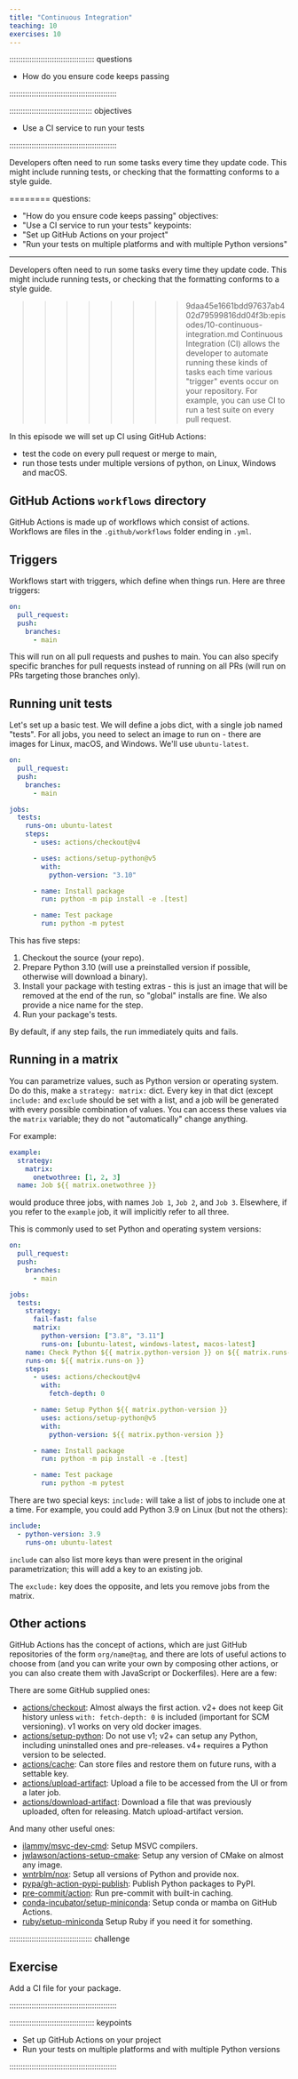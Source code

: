 ```yaml
---
title: "Continuous Integration"
teaching: 10
exercises: 10
---
```


:::::::::::::::::::::::::::::::::::::: questions 

- How do you ensure code keeps passing

::::::::::::::::::::::::::::::::::::::::::::::::

::::::::::::::::::::::::::::::::::::: objectives

- Use a CI service to run your tests

::::::::::::::::::::::::::::::::::::::::::::::::


Developers often need to run some tasks every time they update code.
This might include running tests, or checking that the formatting
conforms to a style guide.

========
questions:
- "How do you ensure code keeps passing"
objectives:
- "Use a CI service to run your tests"
keypoints:
- "Set up GitHub Actions on your project"
- "Run your tests on multiple platforms and with multiple Python versions"
---

Developers often need to run some tasks every time they update code.
This might include running tests, or checking that the formatting
conforms to a style guide.

>>>>>>>> 9daa45e1661bdd97637ab402d79599816dd04f3b:episodes/10-continuous-integration.md
Continuous Integration (CI) allows the developer to automate running
these kinds of tasks each time various "trigger" events occur on your repository.
For example, you can use CI to run a test suite on every pull request.

In this episode we will set up CI using GitHub Actions:
- test the code on every pull request or merge to main,
- run those tests under multiple versions of python, on Linux, Windows and macOS.

## GitHub Actions `workflows` directory

GitHub Actions is made up of workflows which consist of actions.
Workflows are files in the `.github/workflows` folder ending in `.yml`.

## Triggers

Workflows start with triggers, which define when things run. Here are three
triggers:

```yaml
on:
  pull_request:
  push:
    branches:
      - main
```

This will run on all pull requests and pushes to main. You can also specify
specific branches for pull requests instead of running on all PRs (will run on
PRs targeting those branches only).

## Running unit tests

Let's set up a basic test. We will define a jobs dict, with a single job named
"tests". For all jobs, you need to select an image to run on - there are images
for Linux, macOS, and Windows. We'll use `ubuntu-latest`.



```yaml
on:
  pull_request:
  push:
    branches:
      - main

jobs:
  tests:
    runs-on: ubuntu-latest
    steps:
      - uses: actions/checkout@v4

      - uses: actions/setup-python@v5
        with:
          python-version: "3.10"

      - name: Install package
        run: python -m pip install -e .[test]

      - name: Test package
        run: python -m pytest
```


This has five steps:

1. Checkout the source (your repo).
2. Prepare Python 3.10 (will use a preinstalled version if possible, otherwise will download a binary).
3. Install your package with testing extras - this is just an image that will be removed at the end of the run, so "global" installs are fine. We also provide a nice name for the step.
4. Run your package's tests.

By default, if any step fails, the run immediately quits and fails.


## Running in a matrix

You can parametrize values, such as Python version or operating system. Do do this, make a `strategy: matrix:` dict. Every key in that dict (except `include:` and `exclude` should be set with a list, and a job will be generated with every possible combination of values. You can access these values via the `matrix` variable; they do not "automatically" change anything.

For example:


```yaml
example:
  strategy:
    matrix:
      onetwothree: [1, 2, 3]
  name: Job ${{ matrix.onetwothree }}
```



would produce three jobs, with names `Job 1`, `Job 2`, and `Job 3`. Elsewhere,
if you refer to the `example` job, it will implicitly refer to all three.

This is commonly used to set Python and operating system versions:



```yaml
on:
  pull_request:
  push:
    branches:
      - main

jobs:
  tests:
    strategy:
      fail-fast: false
      matrix:
        python-version: ["3.8", "3.11"]
        runs-on: [ubuntu-latest, windows-latest, macos-latest]
    name: Check Python ${{ matrix.python-version }} on ${{ matrix.runs-on }}
    runs-on: ${{ matrix.runs-on }}
    steps:
      - uses: actions/checkout@v4
        with:
          fetch-depth: 0

      - name: Setup Python ${{ matrix.python-version }}
        uses: actions/setup-python@v5
        with:
          python-version: ${{ matrix.python-version }}

      - name: Install package
        run: python -m pip install -e .[test]

      - name: Test package
        run: python -m pytest
```



There are two special keys: `include:` will take a list of jobs to include one
at a time. For example, you could add Python 3.9 on Linux (but not the others):

```yaml
include:
  - python-version: 3.9
    runs-on: ubuntu-latest
```

`include` can also list more keys than were present in the original
parametrization; this will add a key to an existing job.

The `exclude:` key does the opposite, and lets you remove jobs from the matrix.

## Other actions

GitHub Actions has the concept of actions, which are just GitHub repositories of the form `org/name@tag`, and there are lots of useful actions to choose from (and you can write your own by composing other actions, or you can also create them with JavaScript or Dockerfiles). Here are a few:

There are some GitHub supplied ones:

- [actions/checkout](https://github.com/actions/checkout): Almost always the first action. v2+ does not keep Git history unless `with: fetch-depth: 0` is included (important for SCM versioning). v1 works on very old docker images.
- [actions/setup-python](https://github.com/actions/setup-python): Do not use v1; v2+ can setup any Python, including uninstalled ones and pre-releases. v4+ requires a Python version to be selected.
- [actions/cache](https://github.com/actions/cache): Can store files and restore them on future runs, with a settable key.
- [actions/upload-artifact](https://github.com/actions/upload-artifact): Upload a file to be accessed from the UI or from a later job.
- [actions/download-artifact](https://github.com/actions/download-artifact): Download a file that was previously uploaded, often for releasing. Match upload-artifact version.

And many other useful ones:

- [ilammy/msvc-dev-cmd](https://github.com/ilammy/msvc-dev-cmd): Setup MSVC compilers.
- [jwlawson/actions-setup-cmake](https://github.com/jwlawson/actions-setup-cmake): Setup any version of CMake on almost any image.
- [wntrblm/nox](https://github.com/wntrblm/nox): Setup all versions of Python and provide nox.
- [pypa/gh-action-pypi-publish](https://github.com/pypa/gh-action-pypi-publish): Publish Python packages to PyPI.
- [pre-commit/action](https://github.com/pre-commit/action): Run pre-commit with built-in caching.
- [conda-incubator/setup-miniconda](https://github.com/conda-incubator/setup-miniconda): Setup conda or mamba on GitHub Actions.
- [ruby/setup-miniconda](https://github.com/ruby/setup-ruby) Setup Ruby if you need it for something.


::::::::::::::::::::::::::::::::::::: challenge

## Exercise

Add a CI file for your package.

::::::::::::::::::::::::::::::::::::::::::::::::




:::::::::::::::::::::::::::::::::::::: keypoints 

- Set up GitHub Actions on your project
- Run your tests on multiple platforms and with multiple Python versions

::::::::::::::::::::::::::::::::::::::::::::::::
